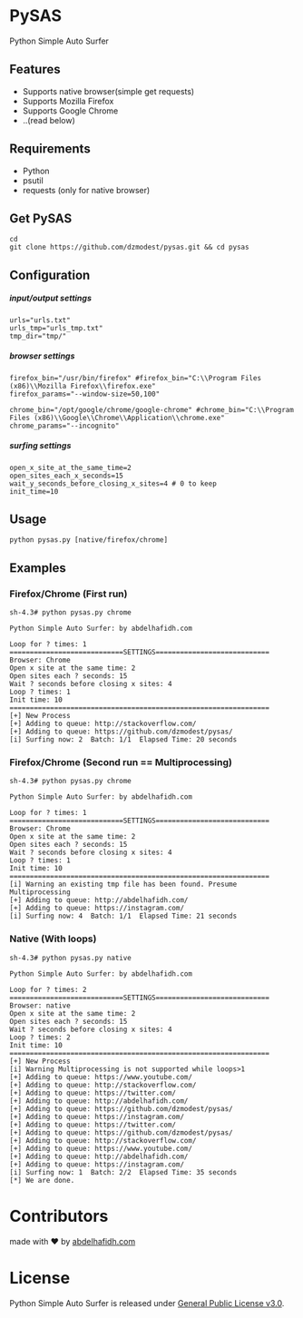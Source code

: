 # PySAS
Python Simple Auto Surfer

## Features
- Supports native browser(simple get requests)
- Supports Mozilla Firefox
- Supports Google Chrome
- ..(read below)

## Requirements
- Python
- psutil
- requests (only for native browser)

## Get PySAS
```
cd
git clone https://github.com/dzmodest/pysas.git && cd pysas
```
## Configuration
##### input/output settings
```
urls="urls.txt"
urls_tmp="urls_tmp.txt"
tmp_dir="tmp/"
```
##### browser settings
```
firefox_bin="/usr/bin/firefox" #firefox_bin="C:\\Program Files (x86)\\Mozilla Firefox\\firefox.exe"
firefox_params="--window-size=50,100"

chrome_bin="/opt/google/chrome/google-chrome" #chrome_bin="C:\\Program Files (x86)\\Google\\Chrome\\Application\\chrome.exe"
chrome_params="--incognito"
```
##### surfing settings
```
open_x_site_at_the_same_time=2
open_sites_each_x_seconds=15
wait_y_seconds_before_closing_x_sites=4 # 0 to keep 
init_time=10
```
## Usage
```
python pysas.py [native/firefox/chrome]
```
## Examples
### Firefox/Chrome (First run)
```
sh-4.3# python pysas.py chrome

Python Simple Auto Surfer: by abdelhafidh.com

Loop for ? times: 1
============================SETTINGS============================
Browser: Chrome
Open x site at the same time: 2
Open sites each ? seconds: 15
Wait ? seconds before closing x sites: 4
Loop ? times: 1
Init time: 10
================================================================
[+] New Process
[+] Adding to queue: http://stackoverflow.com/
[+] Adding to queue: https://github.com/dzmodest/pysas/
[i] Surfing now: 2	Batch: 1/1	Elapsed Time: 20 seconds
```
### Firefox/Chrome (Second run == Multiprocessing)
```
sh-4.3# python pysas.py chrome

Python Simple Auto Surfer: by abdelhafidh.com

Loop for ? times: 1
============================SETTINGS============================
Browser: Chrome
Open x site at the same time: 2
Open sites each ? seconds: 15
Wait ? seconds before closing x sites: 4
Loop ? times: 1
Init time: 10
================================================================
[i] Warning an existing tmp file has been found. Presume Multiprocessing
[+] Adding to queue: http://abdelhafidh.com/
[+] Adding to queue: https://instagram.com/
[i] Surfing now: 4	Batch: 1/1	Elapsed Time: 21 seconds
```
### Native (With loops)
```
sh-4.3# python pysas.py native

Python Simple Auto Surfer: by abdelhafidh.com

Loop for ? times: 2
============================SETTINGS============================
Browser: native
Open x site at the same time: 2
Open sites each ? seconds: 15
Wait ? seconds before closing x sites: 4
Loop ? times: 2
Init time: 10
================================================================
[+] New Process
[i] Warning Multiprocessing is not supported while loops>1
[+] Adding to queue: https://www.youtube.com/
[+] Adding to queue: http://stackoverflow.com/
[+] Adding to queue: https://twitter.com/
[+] Adding to queue: http://abdelhafidh.com/
[+] Adding to queue: https://github.com/dzmodest/pysas/
[+] Adding to queue: https://instagram.com/
[+] Adding to queue: https://twitter.com/
[+] Adding to queue: https://github.com/dzmodest/pysas/
[+] Adding to queue: http://stackoverflow.com/
[+] Adding to queue: https://www.youtube.com/
[+] Adding to queue: http://abdelhafidh.com/
[+] Adding to queue: https://instagram.com/
[i] Surfing now: 1	Batch: 2/2	Elapsed Time: 35 seconds
[*] We are done.
```

# Contributors
made with :heart: by [abdelhafidh.com](http://abdelhafidh.com)

# License
Python Simple Auto Surfer is released under [General Public License v3.0](https://github.com/dzmodest/pysas/blob/master/LICENSE).
